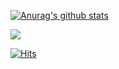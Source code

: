 
[![Anurag's github stats](https://github-readme-stats.vercel.app/api?username=Black-bong&show_icons=true&theme=radical)](https://github.com/anuraghazra/github-readme-stats)

<img src="https://img.shields.io/badge/JAVA-F53916?style=flat-square&logo=JAVA&logoColor=white"/></a>

[![Hits](https://hits.seeyoufarm.com/api/count/incr/badge.svg?url=https%3A%2F%2Fgithub.com%2FBlack-bong&count_bg=%2339BCC8&title_bg=%23000000&icon=github.svg&icon_color=%23FFFFFF&title=hits&edge_flat=false)](https://hits.seeyoufarm.com)
  
<!--
**Black-bong/Black-bong** is a ✨ _special_ ✨ repository because its `README.md` (this file) appears on your GitHub profile.

Here are some ideas to get you started:

- 🔭 I’m currently working on ...
- 🌱 I’m currently learning ...
- 👯 I’m looking to collaborate on ...
- 🤔 I’m looking for help with ...
- 💬 Ask me about ...
- 📫 How to reach me: ...
- 😄 Pronouns: ...
- ⚡ Fun fact: ...
-->
